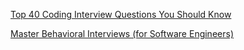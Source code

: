 [Top 40 Coding Interview Questions You Should Know](https://www.simplilearn.com/coding-interview-questions-article)

[Master Behavioral Interviews (for Software Engineers)](https://www.youtube.com/watch?v=8hpSMnCwCxY&ab_channel=freeCodeCamp.org)
